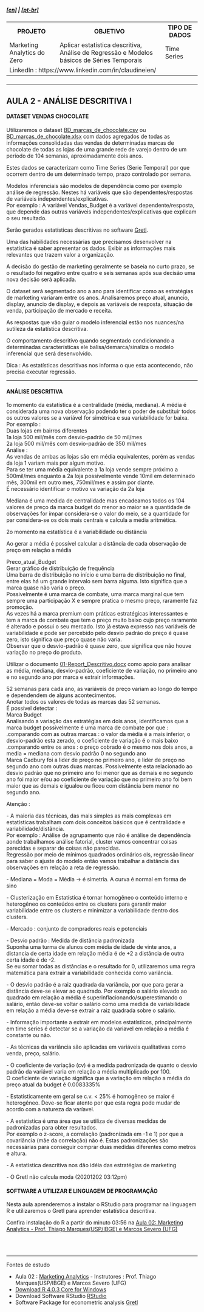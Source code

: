 <h5><a href="blank_">[en]</a> | <a href="blank_">[pt-br]</a>
</h5>
<h5>
<div>
  <table>
    <tr>
      <th>PROJETO</th>
      <th>OBJETIVO</th>
      <th>TIPO DE DADOS</th>
    </tr>
    <tr>
      <td>Marketing Analytics do Zero</td>
      <td>Aplicar estatística descritiva, Análise de Regressão e Modelos básicos de Séries Temporais</td>
      <td>Time Series</td>
    </tr>
    <tr>
        <td colspan="4">LinkedIn : https://www.linkedin.com/in/claudineien/</td>
    </tr>
  </table>
</div>
</h5>
<hr>
<h2>AULA 2 - ANÁLISE DESCRITIVA I</h2>
<h4>DATASET VENDAS CHOCOLATE</h4>
<p>Utilizaremos o dataset <a href="https://github.com/claudineien/marketing-analytics-gretl-r/tree/main/2-dataset">BD_marcas_de_chocolate.csv</a> ou <a href="https://github.com/claudineien/marketing-analytics-gretl-r/tree/main/2-dataset">BD_marcas_de_chocolate.xlsx</a> com dados agregados de todas as informações consolidadas das vendas de determinadas marcas de chocolate de todas as lojas de uma grande rede de varejo dentro de um período de 104 semanas, aproximadamente dois anos.</p>

<p>Estes dados se caracterizam como Time Series (Serie Temporal) por que ocorrem dentro de um determinado tempo, prazo controlado por semana.</p>

<p>Modelos inferenciais são modelos de dependência como por exemplo análise de regressão. Nestes há variáveis que são dependentes/respostas de variáveis independentes/explicativas.<br>
Por exemplo : A variável Vendas_Budget é a variável dependente/resposta, que depende das outras variáveis independentes/explicativas que explicam o seu resultado.</p>

<p>Serão gerados estatísticas descritivas no software <a href="http://gretl.sourceforge.net/pt.html">Gretl</a>.</p>

<p>Uma das habilidades necessárias que precisamos desenvolver na estatística é saber apresentar os dados. Exibir as informações mais relevantes que trazem valor a organização.</p>

<p>A decisão do gestão de marketing geralmente se baseia no curto prazo, se o resultado foi negativo entre quatro e seis semanas após sua decisão uma nova decisão será aplicada.</p>

<p>O dataset será segmentado ano a ano para identificar como as estratégias de marketing variaram entre os anos. Analisaremos preço atual, anuncio, display, anuncio de display, e depois as variáveis de resposta, situação de venda, participação de mercado e receita.</p>

<p>As respostas que vão guiar o modelo inferencial estão nos nuances/na sutileza da estatística descritiva.</p>

<p>O comportamento descritivo quando segmentado condicionando a determinadas características ele balisa/demarca/sinaliza o modelo inferencial que será desenvolvido.</p>

<p>Dica : As estatísticas descritivas nos informa o que esta acontecendo, não precisa executar regressão.</p>

<hr>
<h4>ANÁLISE DESCRITIVA</h4>
<p>1o momento da estatística é a centralidade (média, mediana). A média é considerada uma nova observação podendo ter o poder de substituir todos os outros valores se a variável for simétrica e sua variabilidade for baixa.<br>
Por exemplo :<br>
Duas lojas em bairros diferentes <br>
1a loja 500 mil/mês com desvio-padrão de 50 mil/mes<br>
2a loja 500 mil/mês com desvio-padrão de 350 mil/mes<br>
Análise :<br>
As vendas de ambas as lojas são em média equivalentes, porém as vendas da loja 1 variam mais por algum motivo.<br>
Para se ter uma média equivalente a 1a loja vende sempre próximo a 500mil/mes enquanto a 2a loja possivelmente vende 10mil em determinado mês, 300mil em outro mes, 750mil/mes e assim por diante.<br>
É necessário identificar o motivo va variação da 2a loja<br>
</p>

<p>Mediana é uma medida de centralidade mas encadeamos todos os 104 valores de preço da marca budget do menor ao maior se a quantidade de observações for ímpar considera-se o valor do meio, se a quantidade for par considera-se os dois mais centrais e calcula a média aritmética.</p>

<p>2o momento na estatística é a variabilidade ou distância</p>
<p>Ao gerar a média é possível calcular a distância de cada observação de preço em relação a média</p>

<p>Preco_atual_Budget<br>
Gerar gráfico de distribuição de frequência<br>
Uma barra de distribuição no início e uma barra de distribuição no final, entre elas há um grande intervalo sem barra alguma. Isto significa que a marca quase não varia o preço.<br>
Possivelmente é uma marca de combate, uma marca marginal que tem sempre uma participação X e sempre pratica o mesmo preço, raramente faz promoção.<br>
As vezes há a marca premium com práticas estratégicas interessantes e tem a marca de combate que tem o preço muito baixo cujo preço raramente é alterado e possui o seu mercado. Isto já estava expresso nas variáveis de variabilidade e pode ser percebido pelo desvio padrão do preço é quase zero, isto significa que preço quase não varia.<br>
Observar que o desvio-padrão é quase zero, que significa que não houve variação no preço do produto.</p>

<p>Utilizar o documento <a href="https://github.com/claudineien/marketing-analytics-gretl-r/tree/main/0-documentation">01-Report_Descritivo.docx</a> como apoio para analisar as média, mediana, desvio-padrão, coeficiente de variação, no primeiro ano e no segundo ano por marca e extrair informações.</p>

<p>52 semanas para cada ano, as variáveis de preço variam ao longo do tempo e dependendem de alguns acontecimentos.<br>
Anotar todos os valores de todas as marcas das 52 semanas.<br>
É possível detectar : <br>
Marca Budget<br>
Analisando a variação das estratégias em dois anos, identificamos que a marca budget possivelmente é uma marca de combate por que :<br>
.comparando com as outras marcas : o valor da média é a mais inferior, o desvio-padrão esta zerado, o coeficiente de variação é o mais baixo
.comparando entre os anos : o preço cobrado é o mesmo nos dois anos, a media = mediana com desvio padrão 0 no segundo ano<br>
Marca Cadbury foi a lider de preço no primeiro ano, e lider de preço no segundo ano com outras duas marcas. Possivelmente esta relacionado ao desvio padrão que no primeiro ano foi menor que as demais e no segundo ano foi maior e/ou ao coeficiente de variação que no primeiro ano foi bem maior que as demais e igualou ou ficou com distância bem menor no segundo ano.</p>

<p>Atenção :<p>
<p>- A maioria das técnicas, das mais simples as mais complexas em estatísticas trabalham com dois conceitos básicos que é  centralidade e variabilidade/distância.<br>
Por exemplo : Análise de agrupamento que não é análise de dependência aonde trabalhamos análise fatorial, cluster vamos concentrar coisas parecidas e separar de coisas não parecidas.<br>
Regressão por meio de mínimos quadrados ordinários ols, regressão linear para saber o ajuste do modelo então vamos trabalhar a distância das observações em relação a reta de regressão.<br></p>

<p>- Mediana = Moda = Média -> é simetria. A curva é normal em forma de sino</p>

<p>- Clusterização em Estatística é tornar homogêneo o conteúdo interno e heterogêneo os conteúdos entre os clusters para garantir maior variabilidade entre os clusters e minimizar a variabilidade dentro dos clusters.</p>

<p>- Mercado : conjunto de compradores reais e potenciais</p>

<p>- Desvio padrão : Medida de distância padronizada<br>
Suponha uma turma de alunos com média de idade de vinte anos, a distancia de certa idade em relação média é de +2 a distância de outra certa idade é de -2.<br>
Se eu somar todas as distâncias e o resultado for 0, utilizaremos uma regra matemática para extrair a variabilidade conhecida como variância.</p>

<p>- O desvio padrão é a raiz quadrada da variância, por que para gerar a distância deve-se elevar ao quadrado. Por exemplo o salário elevado ao quadrado em relação a média é superinflacionando/superestimando o salário, então deve-se voltar o salário como uma medida de variabilidade em relação a média deve-se extrair a raiz quadrada sobre o salário.</p>

<p>- Informação importante a extrair em modelos estatísticos, principalmente em time series é detectar se a variação da variavel em relação a média é constante ou não.</p>

<p>- As técnicas da variância são aplicadas em variáveis qualitativas como venda, preço, salário.</p>

<p>- O coeficiente de variação (cv) é a medida padronizada de quanto o desvio padrão da variável varia em relação a média multiplicado por 100.<br>
O coeficiente de variação significa que a variação em relação a média do preço atual da budget é 0.0083335%</p>

<p>- Estatisticamente em geral se c.v. < 25% é homogêneo se maior é heterogêneo. Deve-se ficar atento por que esta regra pode mudar de acordo com a natureza da varíavel.</p>

<p>- A estatistica é uma área que se utiliza de diversas medidas de padronizadas para obter resultados.<br>
Por exemplo o z-score, a correlação (padronizada em -1 e 1) por que a covariância (mãe da correlação) não é. Estas padronizações são necessárias para conseguir comprar duas medidas diferentes como metros e altura.</p>

<p>- A estatística descritiva nos dão idéia das estratégias de marketing</p>

<p>- O Gretl não calcula moda (20201202 03:12pm)</p>

<h4>SOFTWARE A UTILIZAR E LINGUAGEM DE PROGRAMAÇÃO</h4>
<p>Nesta aula aprenderemos a instalar o RStudio para programar na linguagem R e utilizaremos o Gretl para aprender estatística descritiva.</p>
<p>Confira instalação do R a partir do minuto 03:56 na <a href="https://youtu.be/m4wZmFkaGQo">Aula 02: Marketing Analytics - Prof. Thiago Marques(USP/IBGE) e Marcos Severo (UFG)</a>
</p>

<br><br>
<hr>
<p>Fontes de estudo
    <ul>
        <li>Aula 02 : <a href="https://youtu.be/m4wZmFkaGQo">Marketing Analytics</a> - Instrutores : Prof. Thiago Marques(USP/IBGE) e Marcos Severo (UFG)</li>
        <li><a href="https://cran.r-project.org/bin/windows/base/">Download R 4.0.3 Core for Windows</a></li>
        <li>Download Software RStudio <a href="https://rstudio.com/products/rstudio/download/">RStudio</a></li>
        <li>Software Package for econometric analysis <a href="http://gretl.sourceforge.net/">Gretl</a></li>
    </ul>
</p>
